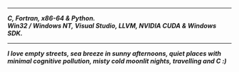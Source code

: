 ----------------
___C, Fortran, x86-64 & Python.___      
___Win32 / Windows NT, Visual Studio, LLVM, NVIDIA CUDA & Windows SDK.___    

---------------

___I love empty streets, sea breeze in sunny afternoons, quiet places with minimal cognitive pollution, misty cold moonlit nights, travelling and C :)___


